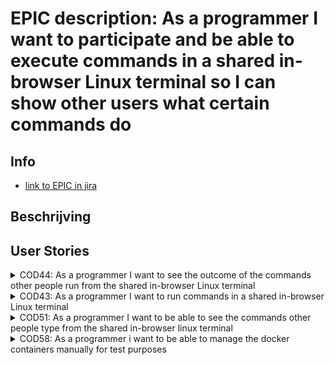 # EPIC description: As a programmer I want to participate and be able to execute commands in a shared in-browser Linux terminal so I can show other users what certain commands do


## Info
* [link to EPIC in jira](https://codelaborative.atlassian.net/browse/COD-1)


## Beschrijving 
<!-- {beschrijving van {TYPE}}
> voorbeeld: As a programmer i want to be able to delete a file on the frontend.
> This should send a request with the projectId and {file Identifyer} to the backend after which the backend should look for the project with this id, 
> grab the latest version of the project out of the cache and delete the file if the project contains the {file Identifyer}. 
> Then an (succes) response shoud be returned -->


## User Stories
<details>
<summary>COD44: As a programmer I want to see the outcome of the commands other people run from the shared in-browser Linux terminal</summary>

* [User Story description](https://github.com/webbasedcode/documentation/blob/main/doc/user_stories/COD44.md)
* [Link to jira](https://codelaborative.atlassian.net/browse/COD-44)
</details>


<details>
<summary>COD43: As a programmer I want to run commands in a shared in-browser Linux terminal</summary>

* [User Story description](https://github.com/webbasedcode/documentation/blob/main/doc/user_stories/COD43.md)
* [Link to jira](https://codelaborative.atlassian.net/browse/COD-43)
</details>


<details>
<summary>COD51: As a programmer I want to be able to see the commands other people type from the shared in-browser linux terminal</summary>

* [User Story description](https://github.com/webbasedcode/documentation/blob/main/doc/user_stories/COD51.md)
* [Link to jira](https://codelaborative.atlassian.net/browse/COD-51)
</details>


<details>
<summary>COD58: As a programmer i want to be able to manage the docker containers manually for test purposes</summary>

* [User Story description](https://github.com/webbasedcode/documentation/blob/main/doc/user_stories/COD58.md)
* [Link to jira](https://codelaborative.atlassian.net/browse/COD-58)
</details>
